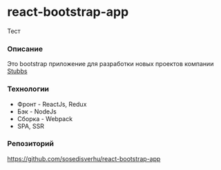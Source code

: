 # react-bootstrap-app

Тест

### Описание
Это bootstrap приложение для разработки новых проектов компании [Stubbs](https://stubbs.pro/)

### Технологии
* Фронт - ReactJs, Redux
* Бэк - NodeJs
* Сборка - Webpack
* SPA, SSR

### Репозиторий
https://github.com/sosedisverhu/react-bootstrap-app
